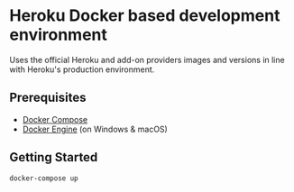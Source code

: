 # Heroku Docker based development environment

Uses the official Heroku and add-on providers images and versions in line with Heroku's production environment.

## Prerequisites
* [Docker Compose](https://docs.docker.com/compose/)
* [Docker Engine](https://docs.docker.com/engine/) (on Windows & macOS)

## Getting Started

`docker-compose up`
